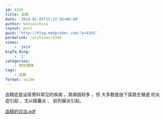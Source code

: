 ```yaml
---
id: 4345
title: 血精
date: '2014-01-05T15:32:56+00:00'
author: bensonchina
layout: post
guid: 'http://blog.medprober.com/?p=4345'
permalink: /archives/4345
views:
    - '3424'
bigfa_ding:
    - '1'
categories:
    - 男性健康
tags:
    - 血精
format: aside
---
```


血精症是泌尿男科常见的疾病 ，其病因较多 ，但 大多数是由下尿路生殖道 的炎症引起 ，尤以精囊炎 、 前列腺炎引起。

[](http://blog.medprober.com/?download/wuhongfei-200803-4.pdf)[血精的诊治.pdf](http://blog.medprober.com/?download/wuhongfei-200803-4.pdf)